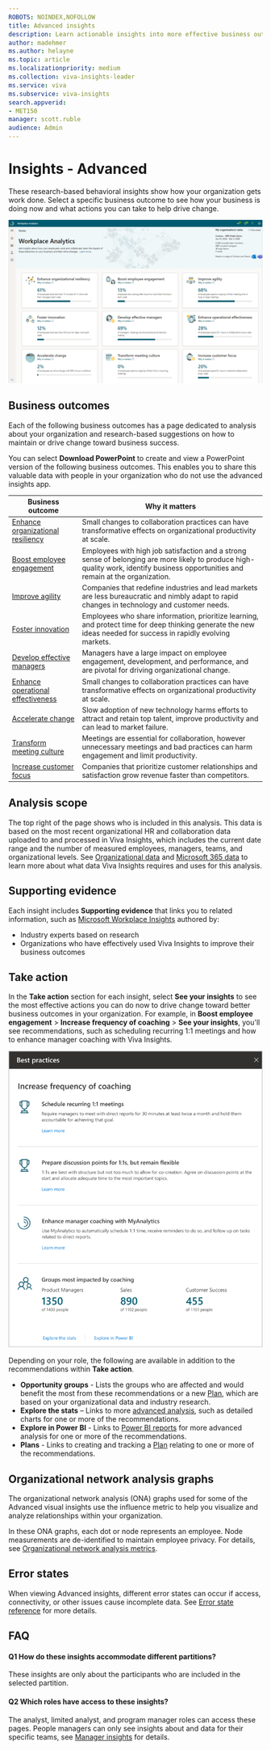 ```yaml
---
ROBOTS: NOINDEX,NOFOLLOW
title: Advanced insights
description: Learn actionable insights into more effective business outcomes for your organization 
author: madehmer
ms.author: helayne
ms.topic: article
ms.localizationpriority: medium 
ms.collection: viva-insights-leader 
ms.service: viva 
ms.subservice: viva-insights 
search.appverid: 
- MET150 
manager: scott.ruble
audience: Admin
---
```


# Insights - Advanced

These research-based behavioral insights show how your organization gets work done. Select a specific business outcome to see how your business is doing now and what actions you can take to help drive change.

![Advanced insights home page image.](../images/wpa/use/insights.png)

## Business outcomes

Each of the following business outcomes has a page dedicated to analysis about your organization and research-based suggestions on how to maintain or drive change toward business success.

You can select **Download PowerPoint** to create and view a PowerPoint version of the following business outcomes. This enables you to share this valuable data with people in your organization who do not use the advanced insights app.

|Business outcome |Why it matters |
|-----------------|--------------|
|[Enhance organizational resiliency](/viva/insights/use/resilient-organizations?toc=/viva/insights/use/toc.json&bc=/viva/insights/breadcrumb/toc.json) |Small changes to collaboration practices can have transformative effects on organizational productivity at scale. |
|[Boost employee engagement](/viva/insights/use/boost-engagement?toc=/viva/insights/use/toc.json&bc=/viva/insights/breadcrumb/toc.json) |Employees with high job satisfaction and a strong sense of belonging are more likely to produce high-quality work, identify business opportunities and remain at the organization. |
|[Improve agility](/viva/insights/use/improve-agility?toc=/viva/insights/use/toc.json&bc=/viva/insights/breadcrumb/toc.json) |Companies that redefine industries and lead markets are less bureaucratic and nimbly adapt to rapid changes in technology and customer needs. |
|[Foster innovation](/viva/insights/use/foster-innovation?toc=/viva/insights/use/toc.json&bc=/viva/insights/breadcrumb/toc.json) |Employees who share information, prioritize learning, and protect time for deep thinking generate the new ideas needed for success in rapidly evolving markets.|
|[Develop effective managers](/viva/insights/use/develop-managers?toc=/viva/insights/use/toc.json&bc=/viva/insights/breadcrumb/toc.json) |Managers have a large impact on employee engagement, development, and performance, and are pivotal for driving organizational change. |
|[Enhance operational effectiveness](/viva/insights/use/effective-operations?toc=/viva/insights/use/toc.json&bc=/viva/insights/breadcrumb/toc.json) |Small changes to collaboration practices can have transformative effects on organizational productivity at scale. |
|[Accelerate change](/viva/insights/use/accelerate-change?toc=/viva/insights/use/toc.json&bc=/viva/insights/breadcrumb/toc.json) |Slow adoption of new technology harms efforts to attract and retain top talent, improve productivity and can lead to market failure. |
|[Transform meeting culture](/viva/insights/use/transform-meetings?toc=/viva/insights/use/toc.json&bc=/viva/insights/breadcrumb/toc.json) |Meetings are essential for collaboration, however unnecessary meetings and bad practices can harm engagement and limit productivity. |
|[Increase customer focus](/viva/insights/use/customer-focus?toc=/viva/insights/use/toc.json&bc=/viva/insights/breadcrumb/toc.json) |Companies that prioritize customer relationships and satisfaction grow revenue faster than competitors.|

## Analysis scope

The top right of the page shows who is included in this analysis. This data is based on the most recent organizational HR and collaboration data uploaded to and processed in Viva Insights, which includes the current date range and the number of measured employees, managers, teams, and organizational levels. See [Organizational data](/viva/insights/use/organizational-data?toc=/viva/insights/use/toc.json&bc=/viva/insights/breadcrumb/toc.json) and [Microsoft 365 data](/viva/insights/use/office-365-data?toc=/viva/insights/use/toc.json&bc=/viva/insights/breadcrumb/toc.json) to learn more about what data Viva Insights requires and uses for this analysis.

## Supporting evidence

Each insight includes **Supporting evidence** that links you to related information, such as [Microsoft Workplace Insights](https://insights.office.com/) authored by:

* Industry experts based on research
* Organizations who have effectively used Viva Insights to improve their business outcomes

## Take action

In the **Take action** section for each insight, select **See your insights** to see the most effective actions you can do now to drive change toward better business outcomes in your organization. For example, in **Boost employee engagement** > **Increase frequency of coaching** > **See your insights**, you'll see recommendations, such as scheduling recurring 1:1 meetings and how to enhance manager coaching with Viva Insights.

![Take action for coaching.](../images/wpa/use/coaching.png)

Depending on your role, the following are available in addition to the recommendations within **Take action**.

* **Opportunity groups** - Lists the groups who are affected and would benefit the most from these recommendations or a new [Plan](/viva/insights/tutorials/solutionsv2-intro?toc=/viva/insights/use/toc.json&bc=/viva/insights/breadcrumb/toc.json), which are based on your organizational data and industry research.
* **Explore the stats** – Links to more [advanced analysis](/viva/insights/use/explore-intro?toc=/viva/insights/use/toc.json&bc=/viva/insights/breadcrumb/toc.json), such as detailed charts for one or more of the recommendations.
* **Explore in Power BI** - Links to [Power BI reports](/viva/insights/tutorials/power-bi-intro?toc=/viva/insights/use/toc.json&bc=/viva/insights/breadcrumb/toc.json) for more advanced analysis for one or more of the recommendations.
* **Plans** - Links to creating and tracking a [Plan](/viva/insights/Tutorials/solutionsv2-intro?toc=/viva/insights/use/toc.json&bc=/viva/insights/breadcrumb/toc.json) relating to one or more of the recommendations.

## Organizational network analysis graphs

The organizational network analysis (ONA) graphs used for some of the Advanced visual insights use the influence metric to help you visualize and analyze relationships within your organization.

In these ONA graphs, each dot or node represents an employee. Node measurements are de-identified to maintain employee privacy. For details, see [Organizational network analysis metrics](/viva/insights/use/insight-ona-measures?toc=/viva/insights/use/toc.json&bc=/viva/insights/breadcrumb/toc.json).

## Error states

When viewing Advanced insights, different error states can occur if access, connectivity, or other issues cause incomplete data. See [Error state reference](error-states.md) for more details.

## FAQ

#### Q1 How do these insights accommodate different partitions?

These insights are only about the participants who are included in the selected partition.

#### Q2 Which roles have access to these insights?

The analyst, limited analyst, and program manager roles can access these pages. People managers can only see insights about and data for their specific teams, see [Manager insights](../org-team-insights/teamwork-habits.md) for details.
